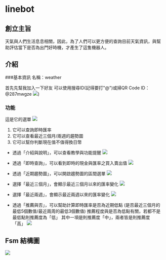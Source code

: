 # linebot
## 創立主旨

天氣與人們生活息息相關，因此，為了人們可以更方便的查詢目前天氣資訊，與幫助評估當下是否為出門好時機，才產生了這隻機器人。

## 介紹
###基本資訊
名稱：weather

首先先幫我加入一下好友
可以使用搜尋ID(記得要打"@")或掃QR Code
ID：@287mwgze
![](https://imgur.com/m8ity4v))

### 功能
這是它的選單
![](https://i.imgur.com/9xl8U9a.png)

1. 它可以查詢即時匯率
2. 它可以查看最近三個月/兩週的趨勢圖
3. 它可以幫你判斷現在值不值得換日幣

+ 透過「介紹與說明」，可以查看教學與功能提醒
![](https://i.imgur.com/gAe92Yj.png)

+ 透過「即時查詢」，可以看到即時的現金與匯率之買入賣出值
![](https://i.imgur.com/ETZQzxg.png)

+ 透過「近期趨勢圖」，可以開啟趨勢圖的區間選單
![](https://i.imgur.com/VRY0trM.png)

+ 選擇「最近三個月」，會顯示最近三個月以來的匯率變化
![](https://i.imgur.com/53RtTUm.png)

+ 選擇「最近兩週」，會顯示最近兩週以來的匯率變化
![](https://i.imgur.com/yEeQ5RE.png)

+ 透過「推薦與否」，可以幫助計算即時匯率是否為近期低點
  (是否最近三個月的最低5個數值/最近兩周的最低3個數值)
  推薦程度與是否為低點有關，若都不是最低點則推薦度為「低」
  其中一項是則推薦度「中」，兩者皆是則推薦度「高」
  ![](https://i.imgur.com/zp6IZtn.png)


## Fsm 結構圖
![](https://i.imgur.com/zEHiCcn.png)


